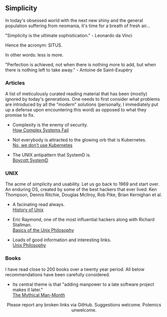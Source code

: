 ## Simplicity

In today's obsessed world with the next new shiny and the general population suffering from neomania, it's time for a breath of fresh air...

"Simplicity is the ultimate sophistication." - Leonardo da Vinci

Hence the acronym: SITUS.

In other words: less is more.

"Perfection is achieved, not when there is nothing more to add, but when there is nothing left to take away." - Antoine de Saint-Exupéry

### Articles

A list of meticulously curated reading material that has been (mostly) ignored by today's generations. One needs to first consider what problems are introduced by all the "modern" solutions (personally, I immediately put up a defense upon encountering this word) as opposed to what they promise to fix.

* Complexity is the enemy of security.  
[How Complex Systems Fail](https://how.complexsystems.fail)

* Not everybody is attracted to the glowing orb that is Kubernetes.  
[No, we don’t use Kubernetes](https://ably.com/blog/no-we-dont-use-kubernetes)

* The UNIX antipattern that SystemD is.  
[Boycott SystemD](https://web.archive.org/web/20140909093139/http://boycottsystemd.org/)

### UNIX

The acme of simplicity and usability. Let us go back to 1969 and start over. An enduring OS, created by some of the best hackers that ever lived: Ken Thompson, Dennis Ritchie, Douglas McIlroy, Rob Pike, Brian Kernighan et al.

* A facinating read always.  
[History of Unix](https://en.wikipedia.org/wiki/History_of_Unix)

* Eric Raymond, one of the most influential hackers along with Richard Stallman.  
[Basics of the Unix Philosophy](http://www.catb.org/~esr/writings/taoup/html/ch01s06.html)

* Loads of good information and interesting links.  
[Unix Philosophy](https://en.wikipedia.org/wiki/Unix_philosophy)

### Books

I have read close to 200 books over a twenty year period. All below recommendations have been carefully considered.

* Its central theme is that "adding manpower to a late software project makes it later."  
[The Mythical Man-Month](https://en.wikipedia.org/wiki/The_Mythical_Man-Month)

<div style="text-align: center;">Please report any broken links via GitHub. Suggestions welcome. Polemics unwelcome.</div>
